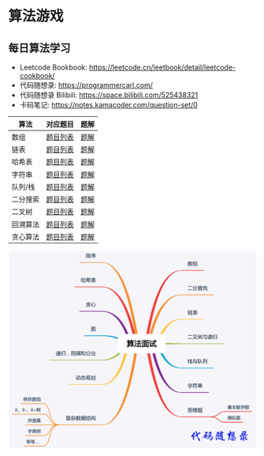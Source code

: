 # 算法游戏

## 每日算法学习
- Leetcode Bookbook: https://leetcode.cn/leetbook/detail/leetcode-cookbook/
- 代码随想录: https://programmercarl.com/
- 代码随想录 Bilibili: https://space.bilibili.com/525438321
- 卡码笔记: https://notes.kamacoder.com/question-set/0

| 算法 | 对应题目                                                                | 题解                            |
|--|---------------------------------------------------------------------|-------------------------------|
| 数组 | [题目列表](https://leetcode.cn/leetbook/read/leetcode-cookbook/5licpe/) | [题解](array/README.md)         |
| 链表 | [题目列表](https://leetcode.cn/leetbook/read/leetcode-cookbook/56gbm6/) | [题解](list/README.md)          |
| 哈希表 | [题目列表](https://leetcode.cn/leetbook/read/leetcode-cookbook/5l5dce/) | [题解](hash/README.md)          |
| 字符串 | [题目列表](https://leetcode.cn/leetbook/read/leetcode-cookbook/5qmci3/) | [题解](string/README.md)        |
| 队列/栈 | [题目列表](https://leetcode.cn/leetbook/read/leetcode-cookbook/5kunx3/) | [题解](queue-stack/README.md)   |                                                                    |                       |
| 二分搜索 | [题目列表](https://leetcode.cn/leetbook/read/leetcode-cookbook/5424v5/) | [题解](binary-search/README.md) |   
| 二叉树 | [题目列表](https://leetcode.cn/leetbook/read/leetcode-cookbook/5gv84r/) | [题解](binary-tree/README.md) |                                                                    |                       |
| 回溯算法 | [题目列表](https://leetcode.cn/leetbook/read/leetcode-cookbook/5licpe/) | [题解](backtracking/README.md) |                                                                    |                       |
| 贪心算法 | [题目列表](https://leetcode.cn/leetbook/read/leetcode-cookbook/5licpe/) | [题解](greedy/README.md) |                                                                    |                       |



<img src="images/算法大纲.png" width="600"/>
